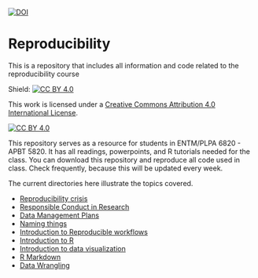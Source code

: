 [![DOI](https://zenodo.org/badge/556801575.svg)](https://zenodo.org/badge/latestdoi/556801575)

# Reproducibility
This is a repository that includes all information and code related to the reproducibility course

Shield: [![CC BY 4.0][cc-by-shield]][cc-by]

This work is licensed under a
[Creative Commons Attribution 4.0 International License][cc-by].

[![CC BY 4.0][cc-by-image]][cc-by]

[cc-by]: http://creativecommons.org/licenses/by/4.0/
[cc-by-image]: https://i.creativecommons.org/l/by/4.0/88x31.png
[cc-by-shield]: https://img.shields.io/badge/License-CC%20BY%204.0-lightgrey.svg

This repository serves as a resource for students in ENTM/PLPA 6820 - APBT 5820. It has all readings, powerpoints, and R tutorials needed for the class. You can download this repository and reproduce all code used in class. Check frequently, because this will be updated every week. 

The current directories here illustrate the topics covered. 
* [Reproducibility crisis](01_Reproducibility_Crisis)
* [Responsible Conduct in Research](02_ResponsibleConductResearch)
* [Data Management Plans](03_DataManagementPlans)
* [Naming things](04_Naming)
* [Introduction to Reproducible workflows](05_ReproducibleWorkflows)
* [Introduction to R](06_IntroR/IntroR.md)
* [Introduction to data visualization](07_ggplot/ggplot_plotting.md)
* [R Markdown](08_Rmarkdown/markdown_tutorial.md)
* [Data Wrangling](10_DataWrangling/DataWrangling.md)
